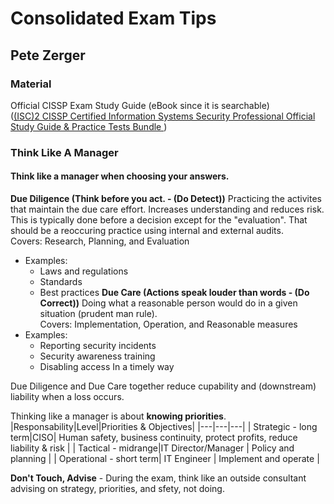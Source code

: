 # Consolidated Exam Tips

## Pete Zerger
### Material
Official CISSP Exam Study Guide (eBook since it is searchable)  
([(ISC)2 CISSP Certified Information Systems Security Professional Official Study Guide & Practice Tests Bundle ](https://www.amazon.com/dp/1119790026/?coliid=INBBVDCHNP1LG&colid=3Q6VXU33L8ATE&psc=1&ref_=lv_ov_lig_dp_it))  

### Think Like A Manager
#### Think like a manager when choosing your answers.
**Due Diligence (Think before you act. - (Do Detect))**
Practicing the activites that maintain the due care effort. Increases understanding and reduces risk. This is typically done before a decision except for the "evaluation". That should be a reoccuring practice using internal and external audits.  
Covers: Research, Planning, and Evaluation  
- Examples:  
	- Laws and regulations
	- Standards
	- Best practices
**Due Care (Actions speak louder than words - (Do Correct))**
Doing what a reasonable person would do in a given situation (prudent man rule).  
Covers: Implementation, Operation, and Reasonable measures  
- Examples:  
	- Reporting security incidents
	- Security awareness training
	- Disabling access In a timely way

Due Diligence and Due Care together reduce cupability and (downstream) liability when a loss occurs.  

Thinking like a manager is about **knowing priorities**.
|Responsability|Level|Priorities & Objectives|
|---|---|---|
| Strategic - long term|CISO| Human safety, business continuity, protect profits, reduce liability & risk |
| Tactical - midrange|IT Director/Manager | Policy and planning |
| Operational - short term| IT Engineer | Implement and operate |

**Don't Touch, Advise** - During the exam, think like an outside consultant advising on strategy, priorities, and sfety, not doing.












